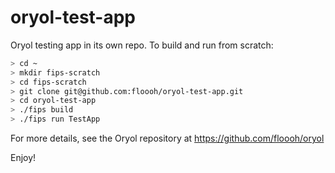 oryol-test-app
==============

Oryol testing app in its own repo. To build and run from scratch:

```bash
> cd ~
> mkdir fips-scratch
> cd fips-scratch
> git clone git@github.com:floooh/oryol-test-app.git
> cd oryol-test-app
> ./fips build
> ./fips run TestApp
```

For more details, see the Oryol repository at https://github.com/floooh/oryol

Enjoy!

